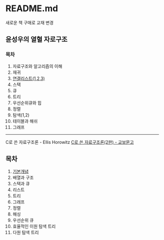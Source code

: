 # README.md

새로운 책 구매로 교재 변경

 ## 윤성우의 열혈 자로구조

 ### 목차
 1. 자료구조와 알고리즘의 이해
 2. 재귀
 3. [연결리스트(1,2,3)](./LinkedList.md)
 4. 스택
 5. 큐
 6. 트리
 7. 우선순위큐와 힙
 8. 정렬
 9. 탐색(1,2)
 10. 테이블과 해쉬
 11. 그래프


--------

C로 쓴 자료구조론  - Ellis Horowitz
[C로 쓴 자료구조론(2판) - 교보문고](http://www.kyobobook.co.kr/product/detailViewKor.laf?ejkGb=KOR&mallGb=KOR&barcode=9788970858944)

## 목차
1. [기본개념](./기본개념.md)
2. 배열과 구조
3. 스택과 큐
4. 리스트
5. 트리
6. 그래프
7. 정렬
8. 해싱
9. 우선순위 큐
10. 효율적인 이원 탐색 트리
11. 다원 탐색 트리

